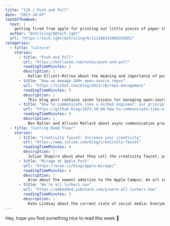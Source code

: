 ```yaml
---
title: "120 / Push and Pull"
date: "2023-10-07"
tootOfTheWeek:
  text: | 
    getting fired from apple for printing out little pieces of paper that say ".DS_Store" and leaving them everywhere
  author: "@chrisisgr8@tech.lgbt"
  url: "https://tech.lgbt/@chrisisgr8/111168352009355051"
categories:
  - title: "Culture"
    stories:
      - title: "Push and Pull"
        url: "https://kellanem.com/notes/push-and-pull"
        readingTimeMinutes: 2
        description: |
          Kellan Elliott-McCrea about the meaning and importance of push and pull in engineering processes.
      - title: "How we manage 200+ open-source repos"
        url: "https://turbot.com/blog/2023/10/repo-management"
        readingTimeMinutes: 5
        description: |
          This blog post contains seven lessons for managing open-source software. 
      - title: "How to communicate like a GitHub engineer: our principles, practices, and tools"
        url: "https://github.blog/2023-10-04-how-to-communicate-like-a-github-engineer-our-principles-practices-and-tools/"
        readingTimeMinutes: 9
        description: |
          Ben Balter and Allison Matlack about async communication practices at GitHub.
  - title: "Cutting Room Floor"
    stories:
      - title: "Creativity faucet: Increase your creativity"
        url: "https://www.julian.com/blog/creativity-faucet"
        readingTimeMinutes: 4
        description: |
          Julian Shapiro about what they call the creativity faucet; you almost always start with a bad idea and the trick is to keep trying.
      - title: "Mirage at Apple Park"
        url: "https://arun.is/blog/apple-mirage/"
        readingTimeMinutes: 4
        description: |
          Arun about the newest addition to the Apple Campus: An art installation called "Mirage". _Thanks, Jan!_
      - title: "We're all lurkers now"
        url: "https://embedded.substack.com/p/were-all-lurkers-now"
        readingTimeMinutes: 3
        description: |
          Kate Lindsay about the current state of social media: Everyone's either shouting into the void or lurking.
---
```


Hey, hope you find something nice to read this week 🤗
